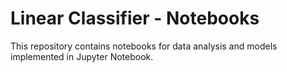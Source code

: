 # Linear Classifier - Notebooks

This repository contains notebooks for data analysis and models implemented in Jupyter Notebook.
